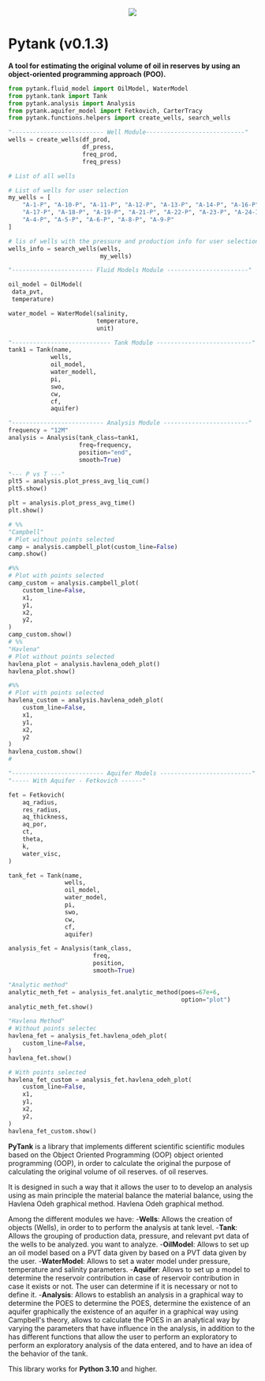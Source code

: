 <div align="center">
  <!-- <img src="https://github.com/reservoirpy/reservoirpy/raw/master/static/rpy_banner_bw.png"><br> !-->
  <img src="./static/logo.png"><br>
</div>

# Pytank (v0.1.3) 

**A tool for estimating the original volume of oil in reserves by using an object-oriented programming approach (POO).**

```python
from pytank.fluid_model import OilModel, WaterModel
from pytank.tank import Tank
from pytank.analysis import Analysis
from pytank.aquifer_model import Fetkovich, CarterTracy
from pytank.functions.helpers import create_wells, search_wells

"-------------------------- Well Module----------------------------"
wells = create_wells(df_prod,
                     df_press,
                     freq_prod,
                     freq_press)

# List of all wells

# List of wells for user selection
my_wells = [
    "A-1-P", "A-10-P", "A-11-P", "A-12-P", "A-13-P", "A-14-P", "A-16-P",
    "A-17-P", "A-18-P", "A-19-P", "A-21-P", "A-22-P", "A-23-P", "A-24-I",
    "A-4-P", "A-5-P", "A-6-P", "A-8-P", "A-9-P"
]

# lis of wells with the pressure and production info for user selection
wells_info = search_wells(wells,
                          my_wells)

"----------------------- Fluid Models Module -----------------------"

oil_model = OilModel(
 data_pvt,
 temperature)

water_model = WaterModel(salinity,
                         temperature,
                         unit)

"---------------------------- Tank Module ---------------------------"
tank1 = Tank(name,
            wells,
            oil_model,
            water_modell,
            pi,
            swo,
            cw,
            cf,
            aquifer)

"-------------------------- Analysis Module ------------------------"
frequency = "12M"
analysis = Analysis(tank_class=tank1,
                    freq=frequency,
                    position="end",
                    smooth=True)

"--- P vs T ---"
plt5 = analysis.plot_press_avg_liq_cum()
plt5.show()

plt = analysis.plot_press_avg_time()
plt.show()

# %%
"Campbell"
# Plot without points selected
camp = analysis.campbell_plot(custom_line=False)
camp.show()

#%%
# Plot with points selected
camp_custom = analysis.campbell_plot(
    custom_line=False,
    x1,
    y1,
    x2,
    y2,
)
camp_custom.show()
# %%
"Havlena"
# Plot without points selected
havlena_plot = analysis.havlena_odeh_plot()
havlena_plot.show()

#%%
# Plot with points selected
havlena_custom = analysis.havlena_odeh_plot(
    custom_line=False,
    x1,
    y1,
    x2,
    y2
)
havlena_custom.show()
#

"-------------------------- Aquifer Models --------------------------"
"----- With Aquifer - Fetkovich ------"

fet = Fetkovich(
    aq_radius,
    res_radius,
    aq_thickness,
    aq_por,
    ct,
    theta,
    k,
    water_visc,
)

tank_fet = Tank(name,
                wells,
                oil_model,
                water_model,
                pi,
                swo,
                cw,
                cf,
                aquifer)

analysis_fet = Analysis(tank_class,
                        freq,
                        position,
                        smooth=True)

"Analytic method"
analytic_meth_fet = analysis_fet.analytic_method(poes=67e+6, 
                                                 option="plot")
analytic_meth_fet.show()

"Havlena Method"
# Without points selectec
havlena_fet = analysis_fet.havlena_odeh_plot(
    custom_line=False,
)
havlena_fet.show()

# With points selected
havlena_fet_custom = analysis_fet.havlena_odeh_plot(
    custom_line=False,
    x1,
    y1,
    x2,
    y2,
)
havlena_fet_custom.show()

```
**PyTank** is a library that implements different scientific 
scientific modules based on the Object Oriented Programming (OOP) 
object oriented programming (OOP), in order to calculate the original
the purpose of calculating the original volume of oil reserves.
of oil reserves.

It is designed in such a way that it allows the user to
to develop an analysis using as main principle the material balance
the material balance, using the Havlena Odeh graphical method.
Havlena Odeh graphical method.

Among the different modules we have:
-**Wells**: Allows the creation of objects (Wells), in order to
 to perform the analysis at tank level.
-**Tank**: Allows the grouping of production data, pressure,
 and relevant pvt data of the wells to be analyzed. 
 you want to analyze.
-**OilModel**: Allows to set up an oil model based on a PVT data given by
 based on a PVT data given by the user.
-**WaterModel**: Allows to set a water model under
 pressure, temperature and salinity parameters.
-**Aquifer**: Allows to set up a model to determine the reservoir contribution in case of
 reservoir contribution in case it exists or not. The
 user can determine if it is necessary or not to define it.
-**Analysis**: Allows to establish an analysis in a graphical way to determine the POES
 to determine the POES, determine the existence of an aquifer graphically 
 the existence of an aquifer in a graphical way using Campbell's theory,
 allows to calculate the POES in an analytical way by varying the
 parameters that have influence in the analysis, in addition to the
 has different functions that allow the user to perform an exploratory
 to perform an exploratory analysis of the data entered,
 and to have an idea of the behavior of the tank.

This library works for **Python 3.10** and higher.